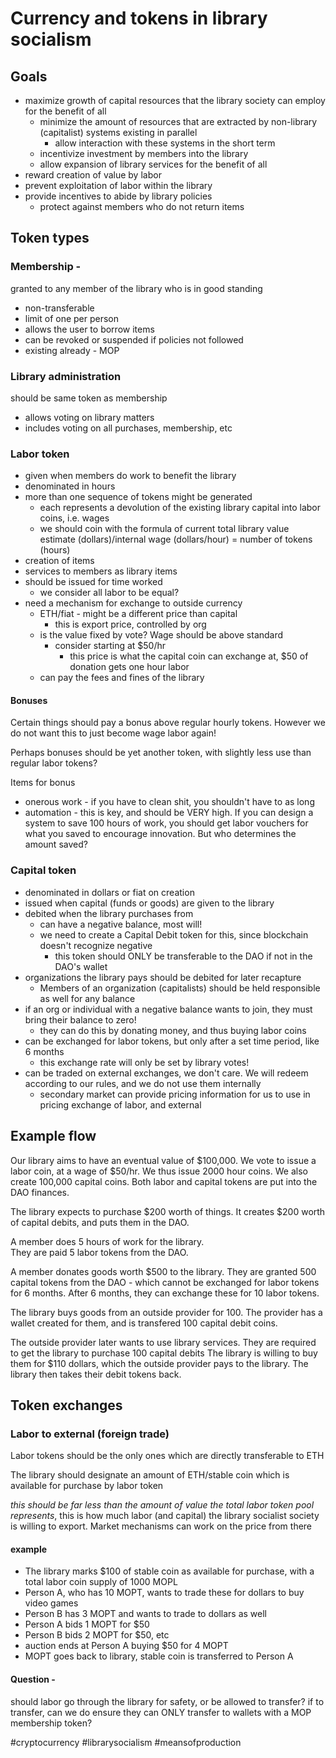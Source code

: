 # Currency and tokens in library socialism

## Goals
- maximize growth of capital resources that the library society can employ for the benefit of all
  - minimize the amount of resources that are extracted by non-library (capitalist) systems existing in parallel
    - allow interaction with these systems in the short term
  - incentivize investment by members into the library
  - allow expansion of library services for the benefit of all
- reward creation of value by labor 
- prevent exploitation of labor within the library
- provide incentives to abide by library policies
  - protect against members who do not return items

## Token types
### Membership - 
granted to any member of the library who is in good standing
  - non-transferable
  - limit of one per person
  - allows the user to borrow items
  - can be revoked or suspended if policies not followed
  - existing already - MOP 
### Library administration 
should be same token as membership
  - allows voting on library matters
  - includes voting on all purchases, membership, etc 
### Labor token
  - given when members do work to benefit the library
  - denominated in hours
  - more than one sequence of tokens might be generated
    - each represents a devolution of the existing library capital into labor coins, i.e. wages
    - we should coin with the formula of current total library value estimate (dollars)/internal wage (dollars/hour) = number of tokens (hours)
  - creation of items
  - services to members as library items
  - should be issued for time worked 
    - we consider all labor to be equal?
  - need a mechanism for exchange to outside currency
    - ETH/fiat - might be a different price than capital
        - this is export price, controlled by org
    - is the value fixed by vote?  Wage should be above standard
      - consider starting at $50/hr
        - this price is what the capital coin can exchange at, $50 of donation gets one hour labor
    - can pay the fees and fines of the library 
   #### Bonuses
  Certain things should pay a bonus above regular hourly tokens.
  However we do not want this to just become wage labor again! 
    
Perhaps bonuses should be yet another token, with slightly less use than regular labor tokens?

Items for bonus
- onerous work - if you have to clean shit, you shouldn't have to as long
- automation - this is key, and should be VERY high.  If you can design a system to save 100 hours of work, you should get labor vouchers for what you saved to encourage innovation.  But who determines the amount saved?
### Capital token
  - denominated in dollars or fiat on creation
  - issued when capital (funds or goods) are given to the library
  - debited when the library purchases from
    - can have a negative balance, most will!
    - we need to create a Capital Debit token for this, since blockchain doesn't recognize negative
        - this token should ONLY be transferable to the DAO if not in the DAO's wallet
  - organizations the library pays should be debited for later recapture
    - Members of an organization (capitalists) should be held responsible as well for any balance
  - if an org or individual with a negative balance wants to join, they must bring their balance to zero!
    - they can do this by donating money, and thus buying labor coins
  - can be exchanged for labor tokens, but only after a set time period, like 6 months
      - this exchange rate will only be set by library votes!
  - can be traded on external exchanges, we don't care.  We will redeem according to our rules, and we do not use them internally
      - secondary market can provide pricing information for us to use in pricing exchange of labor, and external

## Example flow
Our library aims to have an eventual value of $100,000.
We vote to issue a labor coin, at a wage of $50/hr.  We thus issue 2000 hour coins.
We also create 100,000 capital coins.
Both labor and capital tokens are put into the DAO finances.

The library expects to purchase $200 worth of things.
It creates $200 worth of capital debits, and puts them in the DAO.

A member does 5 hours of work for the library.  
They are paid 5 labor tokens from the DAO.

A member donates goods worth $500 to the library.
They are granted 500 capital tokens from the DAO - which cannot be exchanged for labor tokens for 6 months.
After 6 months, they can exchange these for 10 labor tokens.

The library buys goods from an outside provider for 100.
The provider has a wallet created for them, and is transfered 100 capital debit coins.

The outside provider later wants to use library services.
They are required to get the library to purchase 100 capital debits
The library is willing to buy them for $110 dollars, which the outside provider pays to the library.
The library then takes their debit tokens back.

## Token exchanges
### Labor to external (foreign trade)
Labor tokens should be the only ones which are directly transferable to ETH

The library should designate an amount of ETH/stable coin which is available for purchase by labor token

_this should be far less than the amount of value the total labor token pool represents_, this is how much labor (and capital) the library socialist society is willing to export.  Market mechanisms can work on the price from there

#### example
- The library marks $100 of stable coin as available for purchase, with a total labor coin supply of 1000 MOPL
- Person A, who has 10 MOPT, wants to trade these for dollars to buy video games
- Person B has 3 MOPT and wants to trade to dollars as well
- Person A bids 1 MOPT for $50
- Person B bids 2 MOPT for $50, etc
- auction ends at Person A buying $50 for 4 MOPT
- MOPT goes back to library, stable coin is transferred to Person A


#### Question - 
should labor go through the library for safety, or be allowed to transfer?
if to transfer, can we do ensure they can ONLY transfer to wallets with a MOP membership token?

#cryptocurrency 
#librarysocialism 
#meansofproduction 
